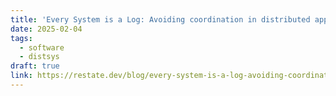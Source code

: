 ```yaml
---
title: 'Every System is a Log: Avoiding coordination in distributed applications'
date: 2025-02-04
tags:
  - software
  - distsys
draft: true
link: https://restate.dev/blog/every-system-is-a-log-avoiding-coordination-in-distributed-applications/
---
```

